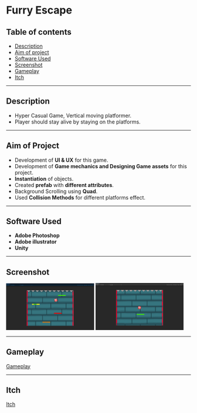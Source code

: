 # Furry Escape

## Table of contents
* [Description](#Description)
* [Aim of project](#Aim-of-project)
* [Software Used](#Software-used)
* [Screenshot](#screenshot)
* [Gameplay](#Gameplay)
* [Itch](#Itch)


------------------------------------------------------------------------------------------------------
 ## Description
- Hyper Casual Game, Vertical moving platformer.
- Player should stay alive by staying on the platforms.

------------------------------------------------------------------------------------------------------
 ## Aim of Project
- Development of **UI & UX** for this game.
- Development of **Game mechanics and Designing Game assets** for this project.
- **Instantiation** of objects.
- Created **prefab** with **different attributes**.
- Background Scrolling using **Quad**.
- Used **Collision Methods** for different platforms effect.

------------------------------------------------------------------------------------------------------
## Software Used
- **Adobe Photoshop**
- **Adobe illustrator**
- **Unity**

------------------------------------------------------------------------------------------------------
## Screenshot
<img src="https://github.com/gauravk908567/HyperCasual/blob/main/Gameplay_Screen.png" width="240"> 
<img src="https://github.com/gauravk908567/HyperCasual/blob/main/Home_screen.png" width="240"> 

------------------------------------------------------------------------------------------------------
## Gameplay
[Gameplay](https://youtu.be/pSE8In_-llQ)

------------------------------------------------------------------------------------------------------
## Itch
[Itch](https://gauravk908567.itch.io/)


